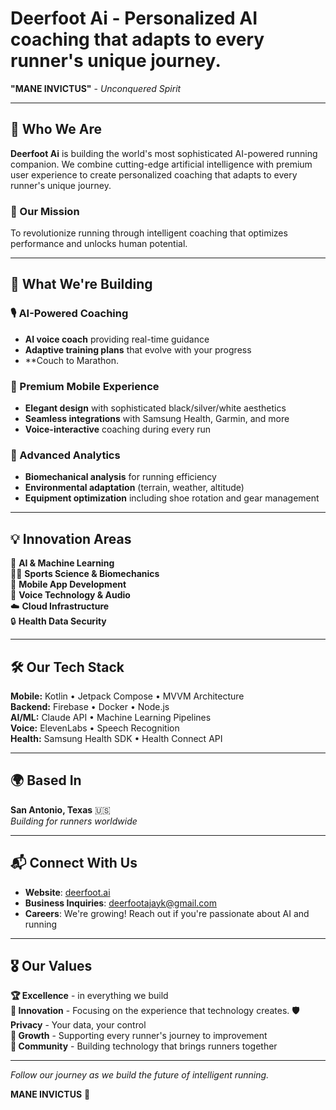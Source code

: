 #  Deerfoot Ai - Personalized AI coaching that adapts to every runner's unique journey.

**"MANE INVICTUS"** - *Unconquered Spirit*

---

## 🎯 **Who We Are**

**Deerfoot Ai** is building the world's most sophisticated AI-powered running companion. We combine cutting-edge artificial intelligence with premium user experience to create personalized coaching that adapts to every runner's unique journey.

### **🌟 Our Mission**
To revolutionize running through intelligent coaching that optimizes performance and unlocks human potential.

---

## 🚀 **What We're Building**

### **🎙️ AI-Powered Coaching**
- **AI voice coach** providing real-time guidance
- **Adaptive training plans** that evolve with your progress  
- **Couch to Marathon. 

### **📱 Premium Mobile Experience**
- **Elegant design** with sophisticated black/silver/white aesthetics
- **Seamless integrations** with Samsung Health, Garmin, and more
- **Voice-interactive** coaching during every run

### **🔬 Advanced Analytics**
- **Biomechanical analysis** for running efficiency
- **Environmental adaptation** (terrain, weather, altitude)
- **Equipment optimization** including shoe rotation and gear management

---

## 💡 **Innovation Areas**

🧠 **AI & Machine Learning**  
🏃‍♀️ **Sports Science & Biomechanics**  
📱 **Mobile App Development**  
🎵 **Voice Technology & Audio**  
☁️ **Cloud Infrastructure**  
🔒 **Health Data Security**

---

## 🛠️ **Our Tech Stack**

**Mobile:** Kotlin • Jetpack Compose • MVVM Architecture  
**Backend:** Firebase • Docker • Node.js  
**AI/ML:** Claude API • Machine Learning Pipelines  
**Voice:** ElevenLabs • Speech Recognition  
**Health:** Samsung Health SDK • Health Connect API  

---

## 🌍 **Based In**
**San Antonio, Texas** 🇺🇸  
*Building for runners worldwide*

---

## 📬 **Connect With Us**

- **Website**: [deerfoot.ai](https://deerfoot.ai)
- **Business Inquiries**: deerfootajayk@gmail.com
- **Careers**: We're growing! Reach out if you're passionate about AI and running

---

## 🎖️ **Our Values**

**🏆 Excellence** - in everything we build  
**🔬 Innovation** - Focusing on the experience that technology creates. 
**🛡️ Privacy** - Your data, your control  
**🌱 Growth** - Supporting every runner's journey to improvement  
**🤝 Community** - Building technology that brings runners together  

---

*Follow our journey as we build the future of intelligent running.*

**MANE INVICTUS** 🦌
